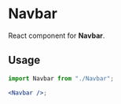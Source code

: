 # Navbar

React component for **Navbar**.

## Usage

```jsx
import Navbar from "./Navbar";

<Navbar />;
```
